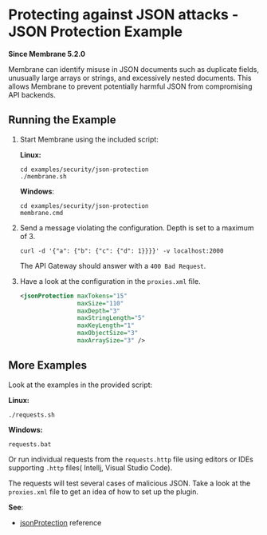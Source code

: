 # Protecting against JSON attacks - JSON Protection Example

**Since Membrane 5.2.0**

Membrane can identify misuse in JSON documents such as duplicate fields, unusually large arrays or strings, and excessively nested documents. This allows Membrane to prevent potentially harmful JSON from compromising API backends.

## Running the Example

1. Start Membrane using the included script: 
 
    **Linux:**
    ```shell
    cd examples/security/json-protection
    ./membrane.sh
    ```

    **Windows**:
    ```shell
    cd examples/security/json-protection
    membrane.cmd
    ```

2. Send a message violating the configuration. Depth is set to a maximum of 3.

    ```shell
    curl -d '{"a": {"b": {"c": {"d": 1}}}}' -v localhost:2000
    ```

    The API Gateway should answer with a `400 Bad Request`.

3. Have a look at the configuration in the `proxies.xml` file.

    ```xml
    <jsonProtection maxTokens="15" 
                    maxSize="110" 
                    maxDepth="3"
                    maxStringLength="5"
                    maxKeyLength="1"
                    maxObjectSize="3"
                    maxArraySize="3" />
    ```

## More Examples

Look at the examples in the provided script:

**Linux:**
```shell
./requests.sh
```

**Windows:**
```batch
requests.bat
```

Or run individual requests from the `requests.http` file using editors or IDEs supporting `.http` files( Intellj, Visual Studio Code).


The requests will test several cases of malicious JSON. Take a look at the `proxies.xml` file to get an idea of how to set up the plugin.  

**See**:  
* [jsonProtection](https://membrane-soa.org/api-gateway-doc/current/configuration/reference/jsonProtection.htm) reference
